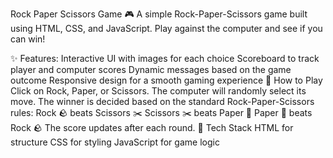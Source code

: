Rock Paper Scissors Game 🎮
A simple Rock-Paper-Scissors game built using HTML, CSS, and JavaScript. Play against the computer and see if you can win!

✨ Features:
Interactive UI with images for each choice
Scoreboard to track player and computer scores
Dynamic messages based on the game outcome
Responsive design for a smooth gaming experience
📜 How to Play
Click on Rock, Paper, or Scissors.
The computer will randomly select its move.
The winner is decided based on the standard Rock-Paper-Scissors rules:
Rock 🪨 beats Scissors ✂️
Scissors ✂️ beats Paper 📄
Paper 📄 beats Rock 🪨
The score updates after each round.
🚀 Tech Stack
HTML for structure
CSS for styling
JavaScript for game logic
